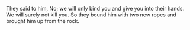 They said to him, No; we will only bind you and give you into their hands. We will surely not kill you. So they bound him with two new ropes and brought him up from the rock.
